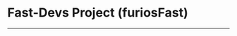 # Fast-Devs Project (furiosFast)

___

<p align="center" width="100%">
  <a href="https://apple.co/45XqGYe">
    <img src="http://fastdevsproject.altervista.org/wp-content/uploads/2023/06/device_monitor²-1280x720_gitHub_profile.png" alt=""/>
  </a>
</p>

<!---
Margels/Margels is a ✨ special ✨ repository because its `README.md` (this file) appears on your GitHub profile.
You can click the Preview link to take a look at your changes.
--->
